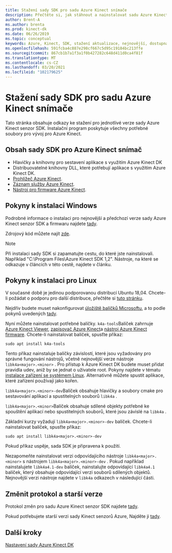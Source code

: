 ```yaml
---
title: Stažení sady SDK pro sadu Azure Kinect snímače
description: Přečtěte si, jak stáhnout a nainstalovat sadu Azure Kinect senzor SDK v systému Windows a Linux.
author: Brent-A
ms.author: brenta
ms.prod: kinect-dk
ms.date: 06/26/2019
ms.topic: conceptual
keywords: Azure, Kinect, SDK, stažení aktualizace, nejnovější, dostupná, instalace
ms.openlocfilehash: 591fcba4c887e298cf667c5d95c19184bc213ffe
ms.sourcegitcommit: 867cb1b7a1f3a1f0b427282c648d411d0ca4f81f
ms.translationtype: MT
ms.contentlocale: cs-CZ
ms.lasthandoff: 03/20/2021
ms.locfileid: "102179625"
---
```

# <a name="azure-kinect-sensor-sdk-download"></a>Stažení sady SDK pro sadu Azure Kinect snímače

Tato stránka obsahuje odkazy ke stažení pro jednotlivé verze sady Azure Kinect senzor SDK. Instalační program poskytuje všechny potřebné soubory pro vývoj pro Azure Kinect.

## <a name="azure-kinect-sensor-sdk-contents"></a>Obsah sady SDK pro Azure Kinect snímač

- Hlavičky a knihovny pro sestavení aplikace s využitím Azure Kinect DK
- Distribuovatelné knihovny DLL, které potřebují aplikace s využitím Azure Kinect DK.
- [Prohlížeč Azure Kinect](azure-kinect-viewer.md).
- [Záznam služby Azure Kinect](azure-kinect-recorder.md).
- [Nástroj pro firmware Azure Kinect](azure-kinect-firmware-tool.md).

## <a name="windows-installation-instructions"></a>Pokyny k instalaci Windows

Podrobné informace o instalaci pro nejnovější a předchozí verze sady Azure Kinect senzor SDK a firmwaru najdete [tady](https://github.com/microsoft/Azure-Kinect-Sensor-SDK/blob/develop/docs/usage.md).

Zdrojový kód můžete najít [zde](https://github.com/microsoft/Azure-Kinect-Sensor-SDK).

> [!NOTE]
> Při instalaci sady SDK si zapamatujte cestu, do které jste nainstalovali. Například "C:\Program Files\Azure Kinect SDK 1,2". Nástroje, na které se odkazuje v článcích v této cestě, najdete v článku.

## <a name="linux-installation-instructions"></a>Pokyny k instalaci pro Linux

V současné době je jedinou podporovanou distribucí Ubuntu 18,04. Chcete-li požádat o podporu pro další distribuce, přečtěte si [tuto stránku](https://aka.ms/azurekinectfeedback).

Nejdřív budete muset nakonfigurovat [úložiště balíčků Microsoftu](https://packages.microsoft.com/), a to podle pokynů uvedených [tady](/windows-server/administration/linux-package-repository-for-microsoft-software).

Nyní můžete nainstalovat potřebné balíčky. `k4a-tools`Balíček zahrnuje [Azure Kinect Viewer](azure-kinect-viewer.md), [zapisovač Azure Kinect](record-sensor-streams-file.md)a [nástroj Azure Kinect firmware](azure-kinect-firmware-tool.md). Chcete-li nainstalovat balíček, spusťte příkaz:

`sudo apt install k4a-tools`
 
Tento příkaz nainstaluje balíčky závislostí, které jsou vyžadovány pro správné fungování nástrojů, včetně nejnovější verze nástroje `libk4a<major>.<minor>` . Pro přístup k Azure Kinect DK budete muset přidat pravidla udev, aniž by se jednat o uživatele root. Pokyny najdete v tématu [instalace zařízení se systémem Linux](https://github.com/microsoft/Azure-Kinect-Sensor-SDK/blob/develop/docs/usage.md#linux-device-setup). Alternativně můžete spustit aplikace, které zařízení používají jako kořen.

`libk4a<major>.<minor>-dev`Balíček obsahuje hlavičky a soubory cmake pro sestavování aplikací a spustitelných souborů `libk4a` .

`libk4a<major>.<minor>`Balíček obsahuje sdílené objekty potřebné ke spouštění aplikací nebo spustitelných souborů, které jsou závislé na `libk4a` .

Základní kurzy vyžadují `libk4a<major>.<minor>-dev` balíček. Chcete-li nainstalovat balíček, spusťte příkaz:

`sudo apt install libk4a<major>.<minor>-dev` 

Pokud příkaz uspěje, sada SDK je připravena k použití.

Nezapomeňte nainstalovat verzi odpovídajícího nástroje `libk4a<major>.<minor>` s nástrojem `libk4a<major>.<minor>-dev` . Pokud například nainstalujete `libk4a4.1-dev` balíček, nainstalujte odpovídající `libk4a4.1` balíček, který obsahuje odpovídající verzi souborů sdílených objektů. Nejnovější verzi nástroje najdete v `libk4a` odkazech v následující části.

## <a name="change-log-and-older-versions"></a>Změnit protokol a starší verze

Protokol změn pro sadu Azure Kinect senzor SDK najdete [tady](https://github.com/microsoft/Azure-Kinect-Sensor-SDK/blob/develop/CHANGELOG.md).

Pokud potřebujete starší verzi sady Kinect senzorů Azure, Najděte ji [tady](https://github.com/microsoft/Azure-Kinect-Sensor-SDK/blob/develop/docs/usage.md).

## <a name="next-steps"></a>Další kroky

[Nastavení sady Azure Kinect DK](set-up-azure-kinect-dk.md)
